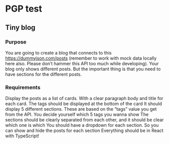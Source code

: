 # PGP test

## Tiny blog

### Purpose

You are going to create a blog that connects to this https://dummyjson.com/posts (remember to work with mock data locally here also. Please don’t hammer this API too much while developing). Your blog only shows different posts. But the important thing is that you need to have sections for the different posts.

### Requirements

Display the posts as a list of cards. With a clear paragraph body and title for each card. The tags should be displayed at the bottom of the card
It should display 5 different sections. These are based on the “tags” value you get from the API. You decide yourself which 5 tags you wanna show
The sections should be clearly separated from each other, and it should be clear which one is which
You should have a dropdown for each section. So you can show and hide the posts for each section
Everything should be in React with TypeScript!
